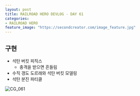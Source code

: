 ```yaml
---
layout: post
title: RAILROAD HERO DEVLOG - DAY 61
categories:
- RAILROAD HERO
feature_image: "https://secondcreator.com/image_feature.jpg"
---
```


## 구현
- 석탄 버킷 피직스
  - 충격을 받으면 흔들림
- 수직 갱도 도르래와 석탄 버킷 모델링
- 석탄 분진 파티클

![CG_061](https://secondcreator.com/blog/imgs/CG_061.PNG)
